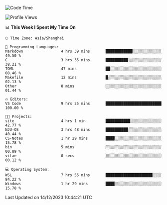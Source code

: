 <!--START_SECTION:waka-->
![Code Time](http://img.shields.io/badge/Code%20Time-1%2C431%20hrs%2028%20mins-blue)

![Profile Views](http://img.shields.io/badge/Profile%20Views-1-blue)

📊 **This Week I Spent My Time On** 

```text
🕑︎ Time Zone: Asia/Shanghai

💬 Programming Languages: 
Markdown                 4 hrs 39 mins       ████████████░░░░░░░░░░░░░   49.50 % 
C                        3 hrs 35 mins       ██████████░░░░░░░░░░░░░░░   38.21 % 
TOML                     47 mins             ██░░░░░░░░░░░░░░░░░░░░░░░   08.46 % 
Makefile                 12 mins             █░░░░░░░░░░░░░░░░░░░░░░░░   02.13 % 
Other                    8 mins              ░░░░░░░░░░░░░░░░░░░░░░░░░   01.44 % 

🔥 Editors: 
VS Code                  9 hrs 25 mins       █████████████████████████   100.00 % 

🐱‍💻 Projects: 
site                     4 hrs 1 min         ███████████░░░░░░░░░░░░░░   42.77 % 
NJU-OS                   3 hrs 48 mins       ██████████░░░░░░░░░░░░░░░   40.44 % 
CS-Notes                 1 hr 29 mins        ████░░░░░░░░░░░░░░░░░░░░░   15.78 % 
bin                      5 mins              ░░░░░░░░░░░░░░░░░░░░░░░░░   00.89 % 
vitae                    0 secs              ░░░░░░░░░░░░░░░░░░░░░░░░░   00.12 % 

💻 Operating System: 
WSL                      7 hrs 55 mins       █████████████████████░░░░   84.22 % 
Windows                  1 hr 29 mins        ████░░░░░░░░░░░░░░░░░░░░░   15.78 % 
```


 Last Updated on 14/12/2023 10:44:21 UTC
<!--END_SECTION:waka-->